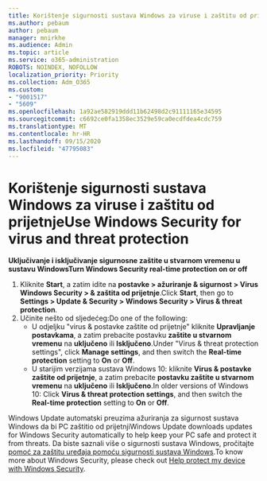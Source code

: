 ```yaml
---
title: Korištenje sigurnosti sustava Windows za viruse i zaštitu od prijetnje
ms.author: pebaum
author: pebaum
manager: mnirkhe
ms.audience: Admin
ms.topic: article
ms.service: o365-administration
ROBOTS: NOINDEX, NOFOLLOW
localization_priority: Priority
ms.collection: Adm_O365
ms.custom:
- "9001517"
- "5609"
ms.openlocfilehash: 1a92ae582919ddd11b62498d2c91111165e34595
ms.sourcegitcommit: c6692ce0fa1358ec3529e59ca0ecdfdea4cdc759
ms.translationtype: MT
ms.contentlocale: hr-HR
ms.lasthandoff: 09/15/2020
ms.locfileid: "47795083"
---
```

# <a name="use-windows-security-for-virus-and-threat-protection"></a><span data-ttu-id="03040-102">Korištenje sigurnosti sustava Windows za viruse i zaštitu od prijetnje</span><span class="sxs-lookup"><span data-stu-id="03040-102">Use Windows Security for virus and threat protection</span></span>

<span data-ttu-id="03040-103">**Uključivanje i isključivanje sigurnosne zaštite u stvarnom vremenu u sustavu Windows**</span><span class="sxs-lookup"><span data-stu-id="03040-103">**Turn Windows Security real-time protection on or off**</span></span>

1. <span data-ttu-id="03040-104">Kliknite **Start**, a zatim idite na **postavke > ažuriranje & sigurnost > Virus Windows Security > & zaštita od prijetnje**.</span><span class="sxs-lookup"><span data-stu-id="03040-104">Click **Start**, then go to **Settings > Update & Security > Windows Security > Virus & threat protection**.</span></span>
2. <span data-ttu-id="03040-105">Učinite nešto od sljedećeg:</span><span class="sxs-lookup"><span data-stu-id="03040-105">Do one of the following:</span></span>
    - <span data-ttu-id="03040-106">U odjeljku "virus & postavke zaštite od prijetnje" kliknite **Upravljanje postavkama**, a zatim prebacite postavku **zaštite u stvarnom vremenu** na **uključeno** ili **Isključeno**.</span><span class="sxs-lookup"><span data-stu-id="03040-106">Under "Virus & threat protection settings", click **Manage settings**, and then switch the **Real-time protection** setting to **On** or **Off**.</span></span>
    - <span data-ttu-id="03040-107">U starijim verzijama sustava Windows 10: kliknite **Virus & postavke zaštite od prijetnje**, a zatim prebacite **postavku zaštite u stvarnom vremenu** na **uključeno** ili **Isključeno**.</span><span class="sxs-lookup"><span data-stu-id="03040-107">In older versions of Windows 10: Click **Virus & threat protection settings**, and then switch the **Real-time protection** setting to **On** or **Off**.</span></span>

<span data-ttu-id="03040-108">Windows Update automatski preuzima ažuriranja za sigurnost sustava Windows da bi PC zaštitio od prijetnji</span><span class="sxs-lookup"><span data-stu-id="03040-108">Windows Update downloads updates for Windows Security automatically to help keep your PC safe and protect it from threats.</span></span> <span data-ttu-id="03040-109">Da biste saznali više o sigurnosti sustava Windows, pročitajte [pomoć za zaštitu uređaja pomoću sigurnosti sustava Windows](https://support.microsoft.com/help/17464/windows-10-help-protect-my-device-with-windows-security).</span><span class="sxs-lookup"><span data-stu-id="03040-109">To know more about Windows Security, please check out [Help protect my device with Windows Security](https://support.microsoft.com/help/17464/windows-10-help-protect-my-device-with-windows-security).</span></span>
